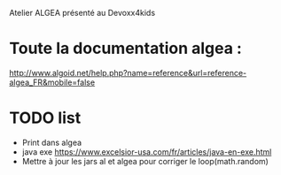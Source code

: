Atelier ALGEA présenté au Devoxx4kids

# Toute la documentation algea :
http://www.algoid.net/help.php?name=reference&url=reference-algea_FR&mobile=false

# TODO list
* Print dans algea
* java exe https://www.excelsior-usa.com/fr/articles/java-en-exe.html 
* Mettre à jour les jars al et algea pour corriger le loop(math.random)